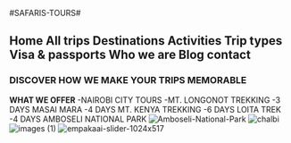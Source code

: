 #SAFARIS-TOURS#
## Home     All trips     Destinations     Activities     Trip types     Visa & passports     Who we are     Blog contact ##
###  DISCOVER HOW WE MAKE YOUR TRIPS MEMORABLE ###
**WHAT WE OFFER**
-NAIROBI CITY TOURS
-MT. LONGONOT TREKKING
-3 DAYS MASAI MARA
-4 DAYS MT. KENYA TREKKING
-6 DAYS LOITA TREK
-4 DAYS AMBOSELI NATIONAL PARK
![Amboseli-National-Park](https://github.com/user-attachments/assets/4cef44ba-025b-41ec-a10d-d31016d42568)
![chalbi](https://github.com/user-attachments/assets/dd045130-3a08-4497-9382-40c334712ee1)
![images (1)](https://github.com/user-attachments/assets/de1cf32f-5bbd-4bc9-8f42-5dc2dadf1c8a)
![empakaai-slider-1024x517](https://github.com/user-attachments/assets/00c1a6a9-0b29-4e1a-84ac-046375611179)
